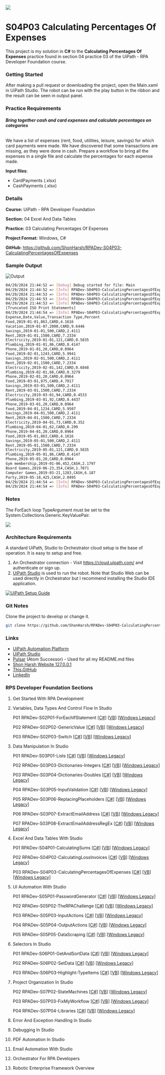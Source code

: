 ![](https://shonharsh.github.io/curriculum-vitae/Images/Banner-UiPath-01.png)

# S04P03 Calculating Percentages Of Expenses

This project is my solution in **C#** to the **Calculating Percentages Of Expenses** practice found in section 04 practice 03 of the UiPath - RPA Developer Foundation course.

### Getting Started

After making a pull request or downloading the project, open the Main.xaml in UiPath Studio.  The robot can be run with the play button in the ribbon and the result can be seen in output panel.

### Practice Requirements

###### **Bring together cash and card expenses and calculate percentages on categories**

We have a list of expenses (rent, food, utilities, leisure, savings) for which card payments were made. We have discovered that some transactions are missing, as they were done in cash. Prepare a workflow to bring all the expenses in a single file and calculate the percentages for each expense made.

**Input files**:

- CardPayments (.xlsx)
- CashPayments (.xlsx)

### Details

**Course:** UiPath - RPA Developer Foundation

**Section:** 04 Excel And Data Tables

**Practice:** 03 Calculating Percentages Of Expenses

**Project Format:** Windows, C#

**GitHub:** https://github.com/ShonHarsh/RPADev-S04P03-CalculatingPercentagesOfExpenses

### Sample Output

![Output](https://shonharsh.github.io/curriculum-vitae/Images/RPADev-S04P03-CalculatingPercentagesOfExpenses-Output.png)

```sh
04/29/2024 21:44:52 => [Debug] Debug started for file: Main
04/29/2024 21:44:52 => [Info] RPADev-S04P03-CalculatingPercentagesOfExpenses execution started
04/29/2024 21:44:53 => [Info] RPADev-S04P03-CalculatingPercentagesOfExpenses.Main.Begin;
04/29/2024 21:44:53 => [Info] RPADev-S04P03-CalculatingPercentagesOfExpenses.Date_DD_MM_YYYYToISO.Begin;
04/29/2024 21:44:53 => [Info] RPADev-S04P03-CalculatingPercentagesOfExpenses.Date_DD_MM_YYYYToISO.Print; Input Date: 01.01.2019, ISO Date: 2019-01-01
[Truncated ISO Print Statements]
04/29/2024 21:44:54 => [Info] RPADev-S04P03-CalculatingPercentagesOfExpenses.Main.Print;
Expense,Date,Value,Transaction Type,Percent
Food,2019-01-01,863,CARD,4.1616
Vacation,2019-01-07,2000,CARD,9.6446
Savings,2019-01-01,500,CARD,2.4111
Rent,2019-01-01,1500,CARD,7.2334
Electricity,2019-01-01,121,CARD,0.5835
Plumbing,2019-01-01,86,CARD,0.4147
Phone,2019-01-01,20,CARD,0.0964
Food,2019-02-01,1243,CARD,5.9941
Savings,2019-02-01,500,CARD,2.4111
Rent,2019-02-01,1500,CARD,7.2334
Electricity,2019-02-01,142,CARD,0.6848
Plumbing,2019-02-01,68,CARD,0.3279
Phone,2019-02-01,20,CARD,0.0964
Food,2019-03-01,975,CARD,4.7017
Savings,2019-03-01,500,CARD,2.4111
Rent,2019-03-01,1500,CARD,7.2334
Electricity,2019-03-01,94,CARD,0.4533
Plumbing,2019-03-01,92,CARD,0.4437
Phone,2019-03-01,20,CARD,0.0964
Food,2019-04-01,1234,CARD,5.9507
Savings,2019-04-01,500,CARD,2.4111
Rent,2019-04-01,1500,CARD,7.2334
Electricity,2019-04-01,73,CARD,0.352
Plumbing,2019-04-01,62,CARD,0.299
Phone,2019-04-01,20,CARD,0.0964
Food,2019-05-01,863,CARD,4.1616
Savings,2019-05-01,500,CARD,2.4111
Rent,2019-05-01,1500,CARD,7.2334
Electricity,2019-05-01,121,CARD,0.5835
Plumbing,2019-05-01,86,CARD,0.4147
Phone,2019-05-01,20,CARD,0.0964
Gym membership,2019-01-06,452,CASH,2.1797
Board Games,2019-06-23,354,CASH,1.7071
Computer Games,2019-03-21,1283,CASH,6.187
Party,2019-05-18,425,CASH,2.0495
04/29/2024 21:44:54 => [Info] RPADev-S04P03-CalculatingPercentagesOfExpenses.Main.End;
04/29/2024 21:44:54 => [Info] RPADev-S04P03-CalculatingPercentagesOfExpenses execution ended in: 00:00:01
```

### Notes

The ForEach loop TypeArgument must be set to the System.Collections.Generic.KeyValuePair.

![](https://shonharsh.github.io/curriculum-vitae/Images/RPADev-S04P02-CalculatingLossInvoices-KeyValuePair.jpg)

### Architecture Requirements

A standard UiPath, Studio to Orchestrator cloud setup is the base of operation.  It is easy to setup and free.
1. An Orchestrator connection - Visit https://cloud.uipath.com/ and authenticate or sign up.
2. [UiPath Studio](https://www.uipath.com/product/studio) is used to run the robot.  Note that Studio Web can be used directly in Orchestrator but I recommend installing the Studio IDE application.

[![UiPath Setup Guide](https://shonharsh.github.io/curriculum-vitae/Images/Title-UiPath-Setup-Guide.png)](https://github.com/ShonHarsh/UiPath-SetupGuide)

### Git Notes

Clone the project to develop or change it.

```sh
git clone https://github.com/ShonHarsh/RPADev-S04P03-CalculatingPercentagesOfExpenses
```

### Links
- [UiPath Automation Platform](https://www.uipath.com/)
- [UiPath Studio](https://www.uipath.com/product/studio)- [Pulsar](https://pulsar-edit.dev/) (Atom Successor) - Used for all my README.md files
- [Shon Harsh Website 127.0.0.1](https://shonharsh.github.io/curriculum-vitae/index.html)
- [This.GitHub](https://github.com/shonharsh)
- [LinkedIn](https://www.linkedin.com/in/shonharsh/)

### RPS Developer Foundation Sections

1. Get Started With RPA Development

2. Variables, Data Types And Control Flow In Studio

   P01 RPADev-S02P01-ForEachIfStatement [[C#](https://github.com/ShonHarsh/RPADev-S02P01-ForEachIfStatement)] [[VB](https://github.com/ShonHarsh/RPADev-S02P01-ForEachIfStatement-VB)] [[Windows Legacy](https://github.com/ShonHarsh/RPADev-S02P01-ForEachIfStatement-WindowsLegacy)]

   P02 RPADev-S02P02-GenericValue [[C#](https://github.com/ShonHarsh/RPADev-S02P02-GenericValue)] [[VB](https://github.com/ShonHarsh/RPADev-S02P02-GenericValue-VB)] [[Windows Legacy](https://github.com/ShonHarsh/RPADev-S02P02-GenericValue-WindowsLegacy)]

   P03 RPADev-S02P03-Switch [[C#](https://github.com/ShonHarsh/RPADev-S02P03-Switch)] [[VB](https://github.com/ShonHarsh/RPADev-S02P03-Switch-VB)] [[Windows Legacy](https://github.com/ShonHarsh/RPADev-S02P03-Switch-WindowsLegacy)]

3. Data Manipulation In Studio

   P01 RPADev-S03P01-Lists [[C#](https://github.com/ShonHarsh/RPADev-S03P01-Lists)] [[VB](https://github.com/ShonHarsh/RPADev-S03P01-Lists-VB)] [[Windows Legacy](https://github.com/ShonHarsh/RPADev-S03P01-Lists-WindowsLegacy)]

   P02 RPADev-S03P03-Dictionaries-Integers [[C#](https://github.com/ShonHarsh/RPADev-S03P03-Dictionaries-Integers)] [[VB](https://github.com/ShonHarsh/RPADev-S03P03-Dictionaries-Integers-VB)] [[Windows Legacy](https://github.com/ShonHarsh/RPADev-S03P03-Dictionaries-Integers-WindowsLegacy)]

   P03 RPADev-S03P04-Dictionaries-Doubles [[C#](https://github.com/ShonHarsh/RPADev-S03P04-Dictionaries-Doubles)] [[VB](https://github.com/ShonHarsh/RPADev-S03P04-Dictionaries-Doubles-VB)] [[Windows Legacy](https://github.com/ShonHarsh/RPADev-S03P04-Dictionaries-Doubles-WindowsLegacy)]

   P04 RPADev-S03P05-InputValidation [[C#](https://github.com/ShonHarsh/RPADev-S03P05-InputValidation)] [[VB](https://github.com/ShonHarsh/RPADev-S03P05-InputValidation-VB)] [[Windows Legacy](https://github.com/ShonHarsh/RPADev-S03P05-InputValidation-WindowsLegacy)]

   P05 RPADev-S03P06-ReplacingPlaceholders [[C#](https://github.com/ShonHarsh/RPADev-S03P06-ReplacingPlaceholders)] [[VB](https://github.com/ShonHarsh/RPADev-S03P06-ReplacingPlaceholders-VB)] [[Windows Legacy](https://github.com/ShonHarsh/RPADev-S03P06-ReplacingPlaceholders-WindowsLegacy)]

   P06 RPADev-S03P07-ExtractEmailAddress [[C#](https://github.com/ShonHarsh/RPADev-S03P07-ExtractEmailAddress)] [[VB](https://github.com/ShonHarsh/RPADev-S03P07-ExtractEmailAddress-VB)] [[Windows Legacy](https://github.com/ShonHarsh/RPADev-S03P07-ExtractEmailAddress-WindowsLegacy)]

   P07 RPADev-S03P08-ExtractEmailAddressRegEx [[C#](https://github.com/ShonHarsh/RPADev-S03P08-ExtractEmailAddressRegEx)] [[VB](https://github.com/ShonHarsh/RPADev-S03P08-ExtractEmailAddressRegEx-VB)] [[Windows Legacy](https://github.com/ShonHarsh/RPADev-S03P08-ExtractEmailAddressRegEx-WindowsLegacy)]

4. Excel And Data Tables With Studio

   P01 RPADev-S04P01-CalculatingSums [[C#](https://github.com/ShonHarsh/RPADev-S04P01-CalculatingSums)] [[VB](https://github.com/ShonHarsh/RPADev-S04P01-CalculatingSums-VB)] [[Windows Legacy](https://github.com/ShonHarsh/RPADev-S04P01-CalculatingSums-WindowsLegacy)]

   P02 RPADev-S04P02-CalculatingLossInvoices [[C#](https://github.com/ShonHarsh/RPADev-S04P02-CalculatingLossInvoices)] [[VB](https://github.com/ShonHarsh/RPADev-S04P02-CalculatingLossInvoices-VB)] [[Windows Legacy](https://github.com/ShonHarsh/RPADev-S04P02-CalculatingLossInvoices-WindowsLegacy)]

   P03 RPADev-S04P03-CalculatingPercentagesOfExpenses [[C#](https://github.com/ShonHarsh/RPADev-S04P03-CalculatingPercentagesOfExpenses)] [[VB](https://github.com/ShonHarsh/RPADev-S04P03-CalculatingPercentagesOfExpenses-VB)] [[Windows Legacy](https://github.com/ShonHarsh/RPADev-S04P03-CalculatingPercentagesOfExpenses-WindowsLegacy)]

5. UI Automation With Studio

   P01 RPADev-S05P01-PasswordGenerator [[C#](https://github.com/ShonHarsh/RPADev-S05P01-PasswordGenerator)] [[VB](https://github.com/ShonHarsh/RPADev-S05P01-PasswordGenerator-VB)] [[Windows Legacy](https://github.com/ShonHarsh/RPADev-S05P01-PasswordGenerator-WindowsLegacy)]

   P02 RPADev-S05P02-TheRPAChallenge [[C#](https://github.com/ShonHarsh/RPADev-S05P02-TheRPAChallenge)] [[VB](https://github.com/ShonHarsh/RPADev-S05P02-TheRPAChallenge-VB)] [[Windows Legacy](https://github.com/ShonHarsh/RPADev-S05P02-TheRPAChallenge-WindowsLegacy)]

   P03 RPADev-S05P03-InputActions [[C#](https://github.com/ShonHarsh/RPADev-S05P03-InputActions)] [[VB](https://github.com/ShonHarsh/RPADev-S05P03-InputActions-VB)] [[Windows Legacy](https://github.com/ShonHarsh/RPADev-S05P03-InputActions-WindowsLegacy)]

   P04 RPADev-S05P04-OutputActions [[C#](https://github.com/ShonHarsh/RPADev-S05P04-OutputActions)] [[VB](https://github.com/ShonHarsh/RPADev-S05P04-OutputActions-VB)] [[Windows Legacy](https://github.com/ShonHarsh/RPADev-S05P04-OutputActions-WindowsLegacy)]

   P05 RPADev-S05P05-DataScraping [[C#](https://github.com/ShonHarsh/RPADev-S05P05-DataScraping)] [[VB](https://github.com/ShonHarsh/RPADev-S05P05-DataScraping-VB)] [[Windows Legacy](https://github.com/ShonHarsh/RPADev-S05P05-DataScraping-WindowsLegacy)]

6. Selectors In Studio

   P01 RPADev-S06P01-GetAndSortData [[C#](https://github.com/ShonHarsh/RPADev-S06P01-GetAndSortData)] [[VB](https://github.com/ShonHarsh/RPADev-S06P01-GetAndSortData-VB)] [[Windows Legacy](https://github.com/ShonHarsh/RPADev-S06P01-GetAndSortData-WindowsLegacy)]

   P02 RPADev-S06P02-SetData [[C#](https://github.com/ShonHarsh/RPADev-S06P02-SetData)] [[VB](https://github.com/ShonHarsh/RPADev-S06P02-SetData-VB)] [[Windows Legacy](https://github.com/ShonHarsh/RPADev-S06P02-SetData-WindowsLegacy)]

   P03 RPADev-S06P03-Highlight-TypeItems [[C#](https://github.com/ShonHarsh/RPADev-S06P03-Highlight-TypeItems)] [[VB](https://github.com/ShonHarsh/RPADev-S06P03-Highlight-TypeItems-VB)] [[Windows Legacy](https://github.com/ShonHarsh/RPADev-S06P03-Highlight-TypeItems-WindowsLegacy)]

7. Project Organization In Studio

   P02 RPADev-S07P02-StateMachines [[C#](https://github.com/ShonHarsh/RPADev-S07P02-StateMachines)] [[VB](https://github.com/ShonHarsh/RPADev-S07P02-StateMachines-VB)] [[Windows Legacy](https://github.com/ShonHarsh/RPADev-S07P02-StateMachines-WindowsLegacy)]

   P03 RPADev-S07P03-FixMyWorkflow [[C#](https://github.com/ShonHarsh/RPADev-S07P03-FixMyWorkflow)] [[VB](https://github.com/ShonHarsh/RPADev-S07P03-FixMyWorkflow-VB)] [[Windows Legacy](https://github.com/ShonHarsh/RPADev-S07P03-FixMyWorkflow-WindowsLegacy)]

   P04 RPADev-S07P04-Libraries [[C#](https://github.com/ShonHarsh/RPADev-S07P04-Libraries)] [[VB](https://github.com/ShonHarsh/RPADev-S07P04-Libraries-VB)] [[Windows Legacy](https://github.com/ShonHarsh/RPADev-S07P04-Libraries-WindowsLegacy)]

8. Error And Exception Handling In Studio

9. Debugging In Studio

10. PDF Automation In Studio

11. Email Automation With Studio

12. Orchestrator For RPA Developers

13. Robotic Enterprise Framework Overview
